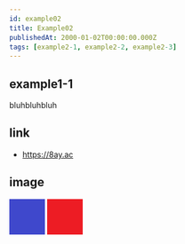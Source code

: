 ```yaml
---
id: example02
title: Example02
publishedAt: 2000-01-02T00:00:00.000Z
tags: [example2-1, example2-2, example2-3]
---
```


## example1-1

bluhbluhbluh

## link

- <https://8ay.ac>


## image

![blue](img/example02/blue02.png)
![red](img/example02/red02.png)
